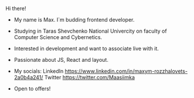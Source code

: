 Hi there!
- My name is Max. I`m budding frontend developer. 

- Studying in Taras Shevchenko National Univercity on faculty of Computer Science and Cybernetics.
- Interested in development and want to associate live with it.
- Passionate about JS, React and layout.
- My socials:
    LinkedIn https://www.linkedin.com/in/maxym-rozzhalovets-2a0b4a241/
    Twitter https://twitter.com/Maasiimka
  
- Open to offers!


<!---
maasiimka/maasiimka is a ✨ special ✨ repository because its `README.md` (this file) appears on your GitHub profile.
You can click the Preview link to take a look at your changes.
--->
